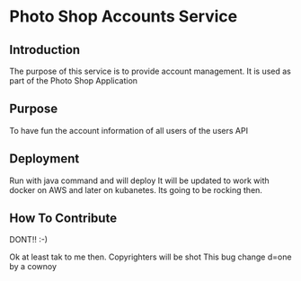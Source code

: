 # Photo Shop Accounts Service

## Introduction

The purpose of this service is to provide account management.
It is used as part of the Photo Shop Application

## Purpose


To have fun the account information of all users of the users API


## Deployment

Run with java command and will deploy 
It will be updated to work with docker on AWS and later on kubanetes.
Its going to be rocking then.

## How To Contribute

DONT!! :-)

Ok at least tak to me then.
Copyrighters will be shot
This bug change d=one by a cownoy
